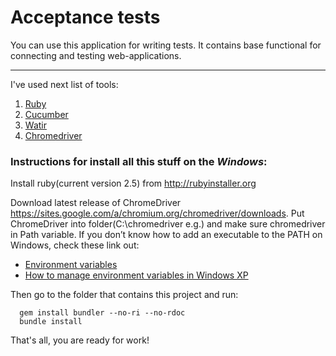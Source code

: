   Acceptance tests
  ===========================

  You can use this application for writing tests. It contains base functional for connecting and testing web-applications.

  ---------------------------
  I've used next list of tools:

  1. [Ruby](https://www.ruby-lang.org/en/)
  2. [Cucumber](https://cucumber.io/)
  3. [Watir](https://github.com/watir/watir)
  4. [Chromedriver](https://sites.google.com/a/chromium.org/chromedriver/)

  ### Instructions for install all this stuff on the *Windows*:

  Install ruby(current version 2.5) from http://rubyinstaller.org

  Download latest release of ChromeDriver https://sites.google.com/a/chromium.org/chromedriver/downloads.
  Put ChromeDriver into folder(C:\chromedriver e.g.) and make sure chromedriver in Path variable.
  If you don’t know how to add an executable to the PATH on Windows, check these link out:

  * [Environment variables](http://msdn.microsoft.com/en-us/library/ms682653.aspx)
  * [How to manage environment variables in Windows XP](http://support.microsoft.com/kb/310519)

  Then go to the folder that contains this project and run:
  ```
    gem install bundler --no-ri --no-rdoc
    bundle install
  ```

That's all, you are ready for work!
